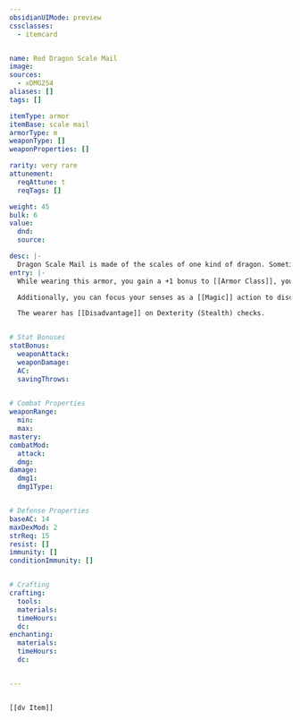 ```yaml
---
obsidianUIMode: preview
cssclasses:
  - itemcard


name: Red Dragon Scale Mail
image: 
sources:
  - xDMG254
aliases: []
tags: []

itemType: armor
itemBase: scale mail
armorType: m
weaponType: []
weaponProperties: []

rarity: very rare
attunement:
  reqAttune: t
  reqTags: []

weight: 45
bulk: 6
value:
  dnd: 
  source: 

desc: |-
  Dragon Scale Mail is made of the scales of one kind of dragon. Sometimes dragons collect their cast-off scales and gift them. Other times, hunters carefully preserve the hide of a dead dragon. In either case, Dragon Scale Mail is highly valued.
entry: |-
  While wearing this armor, you gain a +1 bonus to [[Armor Class]], you have [[Advantage]] on saving throws against the breath weapons of Dragons, and you have [[Resistance]] to Fire damage.

  Additionally, you can focus your senses as a [[Magic]] action to discern the distance and direction to the closest red dragon within 30 miles of yourself. This action can't be used again until the next dawn.

  The wearer has [[Disadvantage]] on Dexterity (Stealth) checks.


# Stat Bonuses
statBonus:
  weaponAttack:
  weaponDamage:
  AC:
  savingThrows:
  

# Combat Properties
weaponRange:
  min: 
  max: 
mastery: 
combatMod:
  attack: 
  dmg: 
damage:
  dmg1: 
  dmg1Type: 


# Defense Properties
baseAC: 14
maxDexMod: 2
strReq: 15
resist: []
immunity: []
conditionImmunity: []


# Crafting
crafting:
  tools: 
  materials:
  timeHours: 
  dc: 
enchanting:
  materials: 
  timeHours: 
  dc: 


---
```


```meta-bind-embed

[[dv Item]]

```